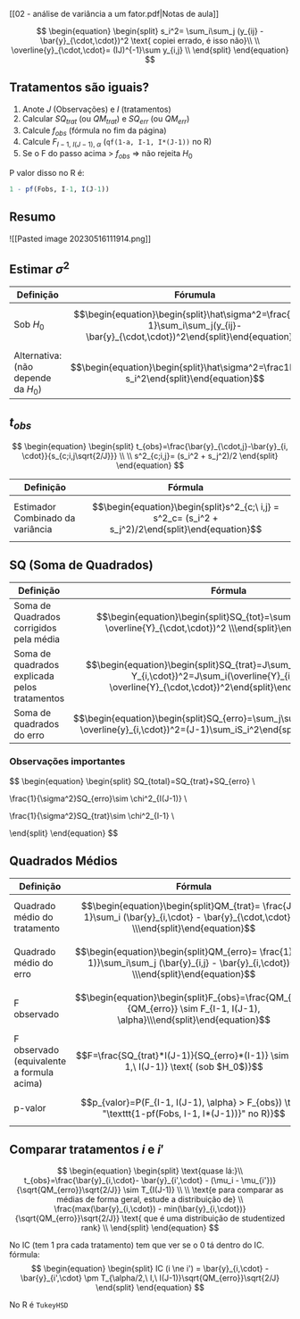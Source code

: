 [[02 - análise de variância a um fator.pdf|Notas de aula]]


$$
\begin{equation}
\begin{split}
s_i^2= \sum_i\sum_j (y_{ij} - \bar{y}_{\cdot,\cdot})^2 \text{ copiei errado, é isso não}\\
\\
\overline{y}_{\cdot,\cdot}= (IJ)^{-1}\sum y_{i,j}
\\
\end{split}
\end{equation}
$$

## Tratamentos são iguais?
1. Anote $J$ (Observações) e $I$ (tratamentos)
2. Calcular $SQ_{trat}$ (ou $QM_{trat}$) e $SQ_{err}$ (ou $QM_{err}$)
3. Calcule $f_{obs}$ (fórmula no fim da página)
4. Calcule $F_{I-1,\ I(J-1),\ \alpha}$  (`qf(1-a, I-1, I*(J-1))` no R)
5. Se o F do passo acima > $f_{obs}$ => não rejeita $H_0$

P valor disso no R é:
```R
1 - pf(Fobs, I-1, I(J-1))
```

## Resumo
![[Pasted image 20230516111914.png]]

## Estimar $\sigma^2$
| Definição                           | Fórumula                                                                                                                          |
| ----------------------------------- | --------------------------------------------------------------------------------------------------------------------------------- |
| Sob $H_0$                           | $$\begin{equation}\begin{split}\hat\sigma^2=\frac{1}{IJ-1}\sum_i\sum_j(y_{ij}-\bar{y}_{\cdot,\cdot})^2\end{split}\end{equation}$$ |
| Alternativa: (não depende da $H_0$) | $$\begin{equation}\begin{split}\hat\sigma^2=\frac1I\sum_i s_i^2\end{split}\end{equation}$$                                        |

## $t_{obs}$
$$
\begin{equation}
\begin{split}
t_{obs}=\frac{\bar{y}_{\cdot,j}-\bar{y}_{i, \cdot}}{s_{c;i,j\sqrt{2/J}}}
\\ \\
s^2_{c;i,j}= (s_i^2 + s_j^2)/2
\end{split}
\end{equation}
$$


| Definição                        | Fórmula |
| -------------------------------- | ------- |
| Estimador Combinado da variância |   $$\begin{equation}\begin{split}s^2_{c;\ i,j} = s^2_c= (s_i^2 + s_j^2)/2\end{split}\end{equation}$$      |


## SQ (Soma de Quadrados)
| Definição                                     | Fórmula                                                                                                                        |
| --------------------------------------------- | ------------------------------------------------------------------------------------------------------------------------------ |
| Soma de Quadrados corrigidos pela média       | $$\begin{equation}\begin{split}SQ_{tot}=\sum_i\sum_j(Y_{i,j} - \overline{Y}_{\cdot,\cdot})^2 \\\end{split}\end{equation}$$     |
| Soma de quadrados explicada pelos tratamentos | $$\begin{equation}\begin{split}SQ_{trat}=J\sum_i(\overline{Y}_{i,j}-Y_{i,\cdot})^2=J\sum_i(\overline{Y}_{i,\cdot} - \overline{Y}_{\cdot,\cdot})^2\end{split}\end{equation}$$ |
| Soma de quadrados do erro                     | $$\begin{equation}\begin{split}SQ_{erro}=\sum_j\sum_i(\overline{y}_{i,j}-\overline{y}_{i,\cdot})^2=(J-1)\sum_iS_i^2\end{split}\end{equation}$$                                                                                                                               |

### Observações importantes
$$
\begin{equation}
\begin{split}
SQ_{total}=SQ_{trat}+SQ_{erro} \\

\frac{1}{\sigma^2}SQ_{erro}\sim \chi^2_{I(J-1)} \\

\frac{1}{\sigma^2}SQ_{trat}\sim \chi^2_{I-1} \\

\end{split}
\end{equation}
$$

## Quadrados Médios
| Definição                                 | Fórmula                                                                                                                                    |
| ----------------------------------------- | ------------------------------------------------------------------------------------------------------------------------------------------ |
| Quadrado médio do tratamento              | $$\begin{equation}\begin{split}QM_{trat}= \frac{J}{I-1}\sum_i (\bar{y}_{i,\cdot} - \bar{y}_{\cdot,\cdot})^2 \\\end{split}\end{equation}$$  |
| Quadrado médio do erro                    | $$\begin{equation}\begin{split}QM_{erro}= \frac{1}{I(J-1)}\sum_i\sum_j (\bar{y}_{i,j} - \bar{y}_{i,\cdot})^2 \\\end{split}\end{equation}$$ |
| F observado                               | $$\begin{equation}\begin{split}F_{obs}=\frac{QM_{trat}}{QM_{erro}} \sim F_{I-1, I(J-1), \alpha}\\\end{split}\end{equation}$$               |
| F observado (equivalente a formula acima) | $$F=\frac{SQ_{trat}*I(J-1)}{SQ_{erro}*(I-1)} \sim F_{I-1,\ I(J-1)} \text{ (sob $H_0$)}$$                                                                                                                                           |
|p-valor| $$p_{valor}=P(F_{I-1, I(J-1), \alpha} > F_{obs}) \text{ "\texttt{1-pf(Fobs, I-1, I*(J-1))}" no R)}$$|
## Comparar tratamentos $i$ e $i'$

$$
\begin{equation}
\begin{split}
\text{quase lá:}\\
t_{obs}=\frac{\bar{y}_{i,\cdot}- \bar{y}_{i',\cdot} - (\mu_i - \mu_{i'})}{\sqrt{QM_{erro}}\sqrt{2/J}} \sim T_{I(J-1)} \\
\\
\text{e para comparar as médias de forma geral, estude a distribuição de} \\
\frac{max(\bar{y}_{i,\cdot}) - min(\bar{y}_{i,\cdot})}{\sqrt{QM_{erro}}\sqrt{2/J}} \text{ que é uma distribuição de studentized rank} \\
\end{split}
\end{equation}
$$

No IC (tem 1 pra cada tratamento) tem que ver se o 0 tá dentro do IC. fórmula:
$$
\begin{equation}
\begin{split}
IC (i \ne i') = \bar{y}_{i,\cdot} - \bar{y}_{i',\cdot} \pm T_{\alpha/2,\ I,\ I(J-1)}\sqrt{QM_{erro}}\sqrt{2/J} 
\end{split}
\end{equation}
$$

No R é `TukeyHSD`
